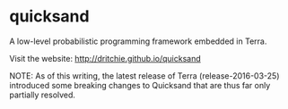 quicksand
==========

A low-level probabilistic programming framework embedded in Terra.

Visit the website: http://dritchie.github.io/quicksand

NOTE: As of this writing, the latest release of Terra (release-2016-03-25) introduced some breaking changes to Quicksand that are thus far only partially resolved.
